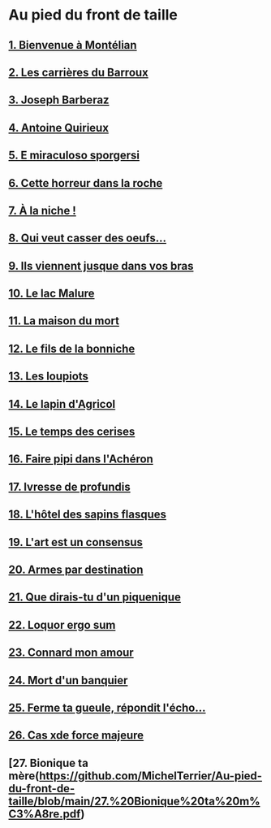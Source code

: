 # Au pied du front de taille

## [1. Bienvenue à Montélian](https://github.com/MichelTerrier/Au-pied-du-front-de-taille/blob/main/01.%20Bienvenue%20%C3%A0%20Mont%C3%A9lian.pdf)

## [2. Les carrières du Barroux](https://github.com/MichelTerrier/Au-pied-du-front-de-taille/blob/main/02.%20Les%20carri%C3%A8res%20du%20Barroux.pdf)

## [3. Joseph Barberaz](https://github.com/MichelTerrier/Au-pied-du-front-de-taille/blob/main/03.%20Joseph%20Barberaz.pdf)

## [4. Antoine Quirieux](https://github.com/MichelTerrier/Au-pied-du-front-de-taille/blob/main/04.%20Antoine%20Quirieux.pdf)

## [5. E miraculoso sporgersi](https://github.com/MichelTerrier/Au-pied-du-front-de-taille/blob/main/05.%20E%20miracoloso%20sporgersi.pdf)

## [6. Cette horreur dans la roche](https://github.com/MichelTerrier/Au-pied-du-front-de-taille/blob/main/06.%20Cette%20horreur%20dans%20la%20roche.pdf)

## [7. À la niche !](https://github.com/MichelTerrier/Au-pied-du-front-de-taille/blob/main/07.%20%C3%80%20la%20niche%20!.pdf)

## [8. Qui veut casser des oeufs...](https://github.com/MichelTerrier/Au-pied-du-front-de-taille/blob/main/08.%20Qui%20veut%20casser%20des%20%C5%93ufs%E2%80%A6.pdf)

## [9. Ils viennent jusque dans vos bras](https://github.com/MichelTerrier/Au-pied-du-front-de-taille/blob/main/09.%20Ils%20viennent%20jusque%20dans%20vos%20bras%E2%80%A6.pdf)

## [10. Le lac Malure](https://github.com/MichelTerrier/Au-pied-du-front-de-taille/blob/main/10.%20Le%20Lac%20Malure.pdf)

## [11. La maison du mort](https://github.com/MichelTerrier/Au-pied-du-front-de-taille/blob/main/11.%20La%20maison%20du%20mort.pdf)

## [12. Le fils de la bonniche](https://github.com/MichelTerrier/Au-pied-du-front-de-taille/blob/main/12.%20Le%20fils%20de%20la%20bonniche.pdf)

## [13. Les loupiots](https://github.com/MichelTerrier/Au-pied-du-front-de-taille/blob/main/13.%20Les%20Loupiots.pdf)

## [14. Le lapin d'Agricol](https://github.com/MichelTerrier/Au-pied-du-front-de-taille/blob/main/14.%20Le%20lapin%20d%E2%80%99Agricol.pdf)

## [15. Le temps des cerises](https://github.com/MichelTerrier/Au-pied-du-front-de-taille/blob/main/15.%20Le%20temps%20des%20cerises.pdf)

## [16. Faire pipi dans l'Achéron](https://github.com/MichelTerrier/Au-pied-du-front-de-taille/blob/main/16.%20Faire%20pipi%20dans%20l%E2%80%99Ach%C3%A9ron.pdf)

## [17. Ivresse de profundis](https://github.com/MichelTerrier/Au-pied-du-front-de-taille/blob/main/17.%20Ivresse%20de%20profundis.pdf)

## [18. L'hôtel des sapins flasques](https://github.com/MichelTerrier/Au-pied-du-front-de-taille/blob/main/18.%20L'Auberge%20des%20Sapins%20Flasques.pdf)

## [19. L'art est un consensus](https://github.com/MichelTerrier/Au-pied-du-front-de-taille/blob/main/19.%20L'art%20est%20un%20consensus.pdf)

## [20. Armes par destination](https://github.com/MichelTerrier/Au-pied-du-front-de-taille/blob/main/20.%20Armes%20par%20destination.pdf)

## [21. Que dirais-tu d'un piquenique](https://github.com/MichelTerrier/Au-pied-du-front-de-taille/blob/main/21.%20Que%20dirais-tu%20d'un%20piquenique%20!.pdf)

## [22. Loquor ergo sum](https://github.com/MichelTerrier/Au-pied-du-front-de-taille/blob/main/22.%20Loquor%20ergo%20sum.pdf)

## [23. Connard mon amour](https://github.com/MichelTerrier/Au-pied-du-front-de-taille/blob/main/23.%20Connard%2C%20mon%20amour%20!.pdf)

## [24. Mort d'un banquier](https://github.com/MichelTerrier/Au-pied-du-front-de-taille/blob/main/24.%20Mort%20d%E2%80%99un%20banquier.pdf)

## [25. Ferme ta gueule, répondit l'écho...](https://github.com/MichelTerrier/Au-pied-du-front-de-taille/blob/main/25.%20Ferme%20ta%20gueule%2C%20r%C3%A9pondit%20l%E2%80%99%C3%A9cho%E2%80%A6.pdf)

## [26. Cas xde force majeure](https://github.com/MichelTerrier/Au-pied-du-front-de-taille/blob/main/26.%20Cas%20de%20force%20majeure.pdf)

## [27. Bionique ta mère(https://github.com/MichelTerrier/Au-pied-du-front-de-taille/blob/main/27.%20Bionique%20ta%20m%C3%A8re.pdf)








